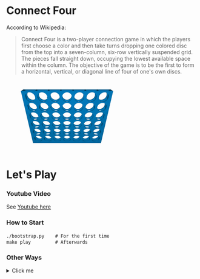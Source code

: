 Connect Four
============

According to Wikipedia:

> Connect Four is a two-player connection game in which the players first choose
a color and then take turns dropping one colored disc from the top into a
seven-column, six-row vertically suspended grid. The pieces fall straight down,
occupying the lowest available space within the column. The objective of the
game is to be the first to form a horizontal, vertical, or diagonal line of four
of one's own discs.

![ConnectFour](./misc/images/c4.gif)

Let's Play
==========

### Youtube Video

See [Youtube here](https://youtu.be/tGG8I9GnisM)

### How to Start
```
./bootstrap.py    # For the first time
make play         # Afterwards
```

### Other Ways
<details>
  <summary>Click me</summary>
  #### Docker on arm64/amd64

  Few choices

  - [arm64] Super fast but only look ahead one step.

          docker run --rm -ti xiejw/connect_4_par_pt_lookahead_onestep

  - [arm64/amd64] A little slow, but should be a good player

          [arm64]
          docker run --rm -ti xiejw/connect_4_pt_medium
          [x86_64]
          docker run --rm -ti xiejw/connect_4_pt_medium_x86_64

  - [arm64] Quite slow, but qutie strong

          docker run --rm -ti xiejw/connect_4_pt

  #### Local Python (macOS with MPS torch backend)

  _Last Test: macOS 13.6 + brew Python on May 2024_.

  - Download the pytorch (binary) state file, if absent, from
    [here](https://github.com/xiejw/z/releases).

  - Place state files at `~/Desktop`.

  - Ensure a `C` compiler is available (`clang`).

  - With macOS, ensure install python via brew.

          brew install python
          brew ls python

  - Ensure Python 3 dependencies are installed

          pip install torch numpy setuptools

  - Run bootstrap configure process (one time only)

          python configure.py

  - Then play:

          make play
 </details>
